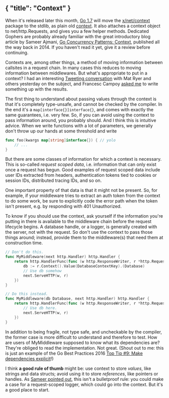 {
    "title": "Context"
}
---
When it's released later this month, [Go 1.7](https://tip.golang.org/doc/go1.7)
 will move the [x/net/context](https://godoc.org/golang.org/x/net/context) package
 to the stdlib, as plain old [context](https://tip.golang.org/doc/go1.7#context).
It also attaches a context object to net/http.Requests, and gives you a few helper methods.
Dedicated Gophers are probably already familiar with the great introductory blog article by Sameer Ajmani,
 [Go Concurrency Patterns: Context](https://blog.golang.org/context),
 published all the way back in 2014.
If you haven't read it yet, give it a review before continuing.

Contexts are, among other things, a method of moving information between callsites in a request chain.
In many cases this reduces to moving information between middlewares.
But what's appropriate to put in a context?
I had an interesting
 [Tweeting conversation](https://twitter.com/peterbourgon/status/752022730812317696)
 with Mat Ryer and others yesterday on the subject,
 and Francesc Campoy [asked me](https://twitter.com/francesc/status/752025012937166848)
 to write something up with the results.

The first thing to understand about passing values through the context
 is that it's completely type-unsafe, and cannot be checked by the compiler.
In the end it's a `map[interface{}]interface{}`, and comes with exactly the same guarantees, i.e. very few.
So, if you can avoid using the context to pass information around, you probably should.
And I think this is intuitive advice.
When we write functions with a lot of parameters,
 we generally don't throw up our hands at some threshold and write

```go
func foo(kwargs map[string]interface{}) { // yolo
    // ...
}
```

But there are some classes of information for which a context is necessary.
This is so-called _request scoped data_, i.e. information that can only exist once a request has begun.
Good examples of request scoped data include user IDs extracted from headers,
 authentication tokens tied to cookies or session IDs,
 distributed tracing IDs,
 and so on.

One important property of that data is that it might not be present.
So, for example, if your middleware tries to extract an auth token from the context to do some work,
 be sure to explicitly code the error path when the token isn't present,
 e.g. by responding with 401 Unauthorized.

To know if you should use the context, ask yourself if the information you're putting in there
 is available to the middleware chain before the request lifecycle begins.
A database handle, or a logger, is generally created with the server, not with the request.
So don't use the context to pass those things around;
 instead, provide them to the middleware(s) that need them at construction time.

```go
// Don't do this.
func MyMiddleware(next http.Handler) http.Handler {
    return http.HandlerFunc(func (w http.ResponseWriter, r *http.Request) {
        db := r.Context().Value(DatabaseContextKey).(Database)
        // Use db somehow
        next.ServeHTTP(w, r)
    })
}

// Do this instead.
func MyMiddleware(db Database, next http.Handler) http.Handler {
    return http.HandlerFunc(func (w http.ResponseWriter, r *http.Request) {
        // Use db here.
        next.ServeHTTP(w, r)
    })
}
```

In addition to being fragile, not type safe, and uncheckable by the compiler,
 the former case is more difficult to understand and therefore to test.
How are users of MyMiddleware supposed to know what its dependencies are?
They're obliged to read the implementation. Not great.
(Shout out to me: this is just an example of the Go Best Practices 2016
 [Top Tip #9: Make dependencies explicit](https://peter.bourgon.org/go-best-practices-2016/#top-tip-9)!)

I think **a good rule of thumb** might be: use context to store _values_, like strings and data structs;
 avoid using it to store _references_, like pointers or handles.
As [Sameer pointed out](https://twitter.com/Sajma/status/752359659495825408), this isn't a bulletproof rule:
 you could make a case for a request-scoped logger, which could go into the context.
But it's a good place to start.
